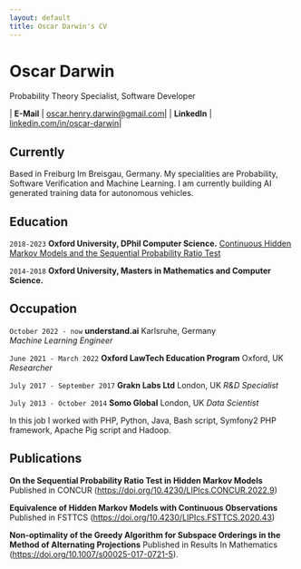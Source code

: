 ```yaml
---
layout: default
title: Oscar Darwin's CV
---
```


# Oscar Darwin
Probability Theory Specialist, Software Developer

| __E-Mail__   | [oscar.henry.darwin@gmail.com](mailto:eralp@eralpkaraduman.com)|
| __LinkedIn__ | [linkedin.com/in/oscar-darwin](https://www.linkedin.com/in/oscar-darwin-44189076/)|

## Currently

Based in Freiburg Im Breisgau, Germany. My specialities are Probability, Software Verification and Machine Learning. I am currently building AI generated training data for autonomous vehicles. 

## Education

`2018-2023`
__Oxford University, DPhil Computer Science.__
[Continuous Hidden Markov Models and the Sequential Probability Ratio Test](https://ora.ox.ac.uk/objects/uuid:b77662da-2fed-4e1b-8a9f-58612f29c692)

`2014-2018`
__Oxford University, Masters in Mathematics and Computer Science.__

## Occupation

`October 2022 - now`
__understand.ai__
Karlsruhe, Germany  
_Machine Learning Engineer_

`June 2021 - March 2022`
__Oxford LawTech Education Program__
Oxford, UK
_Researcher_

`July 2017 - September 2017`
__Grakn Labs Ltd__
London, UK
_R&D Specialist_

`July 2013 - October 2014`
__Somo Global__
London, UK
_Data Scientist_

In this job I worked with PHP, Python, Java, Bash script, Symfony2 PHP framework, Apache Pig script and Hadoop. 

## Publications

__On the Sequential Probability Ratio Test in Hidden Markov Models__
Published in CONCUR (https://doi.org/10.4230/LIPIcs.CONCUR.2022.9)

__Equivalence of Hidden Markov Models with Continuous Observations__
Published in FSTTCS (https://doi.org/10.4230/LIPIcs.FSTTCS.2020.43)

__Non-optimality of the Greedy Algorithm for Subspace Orderings in the Method of Alternating Projections__ Published in Results In Mathematics (https://doi.org/10.1007/s00025-017-0721-5).

